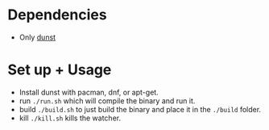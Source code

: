 # Dependencies
- Only [dunst](https://github.com/dunst-project/dunst "Lightweight and customizable notification daemon")

# Set up + Usage
- Install dunst with pacman, dnf, or apt-get.
- run `./run.sh` which will compile the binary and run it.
- build `./build.sh` to just build the binary and place it in the `./build` folder.
- kill `./kill.sh` kills the watcher.
